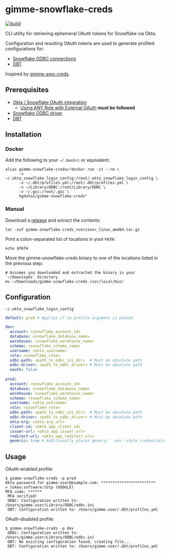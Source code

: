 # gimme-snowflake-creds
[![build](https://github.com/HGInsights/gimme-snowflake-creds/actions/workflows/main.yml/badge.svg)](https://github.com/HGInsights/gimme-snowflake-creds/actions/workflows/main.yml)

CLI utility for retrieving ephemeral OAuth tokens for Snowflake via Okta.

Configuration and resulting OAuth tokens are used to generate profiled configurations for:
- [Snowflake ODBC connections](https://docs.snowflake.com/en/user-guide/odbc-parameters.html#odbc-configuration-and-connection-parameters)
- [DBT](https://docs.getdbt.com/docs/introduction)

Inspired by [gimme-aws-creds](https://github.com/Nike-Inc/gimme-aws-creds).

## Prerequisites

- [Okta / Snowflake OAuth integration](https://docs.snowflake.com/en/user-guide/oauth-okta.html#configure-okta-for-external-oauth)
  - [Using ANY Role with External OAuth](https://docs.snowflake.com/en/user-guide/oauth-okta.html#using-any-role-with-external-oauth) **must be followed**
- [Snowflake ODBC driver](https://docs.snowflake.com/en/user-guide/odbc.html)
- [DBT](https://docs.getdbt.com/dbt-cli/installation/)

## Installation
### Docker
Add the following to your `~/.bashrc` or equivalent:
```shell
alias gimme-snowflake-creds="docker run -it --rm \
      -v ~/.okta_snowflake_login_config:/root/.okta_snowflake_login_config \
      -v ~/.dbt/profiles.yml:/root/.dbt/profiles.yml \
      -v ~/Library/ODBC:/root/Library/ODBC \
      -v ~/.gsc:/root/.gsc \
      hgdata1/gimme-snowflake-creds"
```

### Manual
Download a [release](https://github.com/HGInsights/gimme-snowflake-creds/releases) and extract the contents:
```shell
tar -xvf gimme-snowflake-creds_<version>_linux_amd64.tar.gz
```

Print a colon-separated list of locations in your `PATH`:
```shell
echo $PATH
```

Move the gimme-snowflake-creds binary to one of the locations listed in the previous step:
```shell
# Assumes you downloaded and extracted the binary in your `~/Downloads` directory
mv ~/Downloads/gimme-snowflake-creds /usr/local/bin/
```

## Configuration
`~/.okta_snowflake_login_config`
```yaml
default: prod # Applies if no profile argument is passed

dev: 
  account: <snowflake_account_id>
  database: <snowflake_database_name>
  warehouse: <snowflake_warehouse_name>
  schema: <snowflake_schema_name>
  username: <okta_username>
  role: <snowflake_role>
  odbc-path: <path_to_odbc_ini_dir>  # Must be absolute path
  odbc-driver: <path_to_odbc_driver> # Must be absolute path
  oauth: false
  
prod:
  account: <snowflake_account_id>
  database: <snowflake_database_name>
  warehouse: <snowflake_warehouse_name>
  schema: <snowflake_schema_name>
  username: <okta_username>
  role: <snowflake_role>
  odbc-path: <path_to_odbc_ini_dir>  # Must be absolute path
  odbc-driver: <path_to_odbc_driver> # Must be absolute path
  okta-org: <okta_org_url>
  client-id: <okta_app_client_id>
  issuer-url: <okta_app_issuer_url>
  redirect-uri: <okta_app_redirect-uri>
  generic: true # Additionally places generic `.env`-style credentials in `~/.gsc/`
```

## Usage
OAuth-enabled profile:
```shell
$ gimme-snowflake-creds -p prod
Okta password for gimme-user@example.com: ************************
✔ token:software:totp (GOOGLE)
MFA code: ******
 MFA verified!
 ODBC: Configuration written to: /Users/gimme.user/Library/ODBC/odbc.ini
 DBT: Configuration written to: /Users/gimme.user/.dbt/profiles.yml
```

OAuth-disabled profile:
```shell
$ gimme-snowflake-creds -p dev
 ODBC: Configuration written to: /Users/gimme.user/Library/ODBC/odbc.ini
 DBT: No existing configuration found, creating file...
 DBT: Configuration written to: /Users/gimme.user/.dbt/profiles.yml
```
